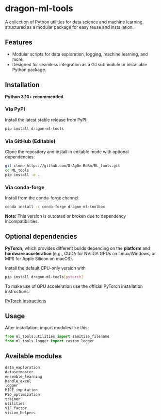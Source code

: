 # dragon-ml-tools

A collection of Python utilities for data science and machine learning, structured as a modular package for easy reuse and installation.

## Features

- Modular scripts for data exploration, logging, machine learning, and more.
- Designed for seamless integration as a Git submodule or installable Python package.

## Installation

**Python 3.10+ recommended.**

### Via PyPI

Install the latest stable release from PyPI:

```bash
pip install dragon-ml-tools
```

### Via GitHub (Editable)

Clone the repository and install in editable mode with optional dependencies:

```bash
git clone https://github.com/DrAg0n-BoRn/ML_tools.git
cd ML_tools
pip install -e .
```

### Via conda-forge

Install from the conda-forge channel:

```bash
conda install -c conda-forge dragon-ml-toolbox
```
**Note:** This version is outdated or broken due to dependency incompatibilities.

## Optional dependencies

**PyTorch**, which provides different builds depending on the **platform** and **hardware acceleration** (e.g., CUDA for NVIDIA GPUs on Linux/Windows, or MPS for Apple Silicon on macOS).

Install the default CPU-only version with

```bash
pip install dragon-ml-tools[pytorch]
```

To make use of GPU acceleration use the official PyTorch installation instructions:

[PyTorch Instructions](https://pytorch.org/get-started/locally/)

## Usage

After installation, import modules like this:

```python
from ml_tools.utilities import sanitize_filename
from ml_tools.logger import custom_logger
```

## Available modules

```bash
data_exploration
datasetmaster
ensemble_learning
handle_excel
logger
MICE_imputation
PSO_optimization
trainer
utilities
VIF_factor
vision_helpers
```
